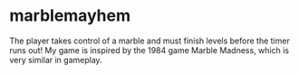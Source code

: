 # marblemayhem
The player takes control of a marble and must finish levels before the timer runs out! My game is inspired by the 1984 game Marble Madness,
which is very similar in gameplay. 
